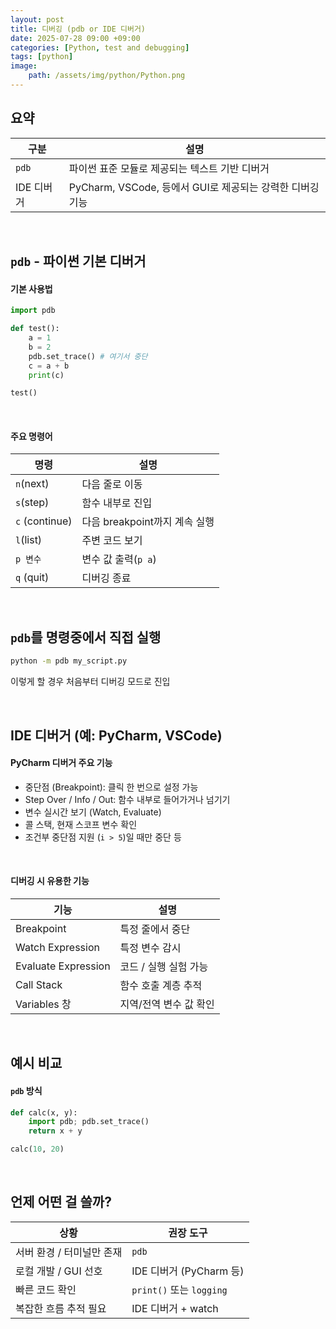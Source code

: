 ```yaml
---
layout: post
title: 디버깅 (pdb or IDE 디버거)
date: 2025-07-28 09:00 +09:00
categories: [Python, test and debugging]
tags: [python]
image:
    path: /assets/img/python/Python.png
---
```


## 요약

| 구분 | 설명 |
|-|-|
| `pdb` | 파이썬 표준 모듈로 제공되는 텍스트 기반 디버거 |
| IDE 디버거 | PyCharm, VSCode, 등에서 GUI로 제공되는 강력한 디버깅 기능 |

<br>

## `pdb` - 파이썬 기본 디버거

#### 기본 사용법

```python
import pdb

def test():
    a = 1
    b = 2
    pdb.set_trace() # 여기서 중단
    c = a + b
    print(c)

test()
```

<br>

#### 주요 명령어

| 명령 | 설명 |
|-|-|
| `n`(next) | 다음 줄로 이동 |
| `s`(step) | 함수 내부로 진입 |
| `c` (continue) | 다음 breakpoint까지 계속 실행 |
| `l`(list) | 주변 코드 보기 |
| `p 변수` | 변수 값 출력(`p a`) |
| `q` (quit) | 디버깅 종료 |


<br>

## `pdb`를 명령중에서 직접 실행

```bash
python -m pdb my_script.py
```

이렇게 할 경우 처음부터 디버깅 모드로 진입

<br>

## IDE 디버거 (예: PyCharm, VSCode)

#### PyCharm 디버거 주요 기능

- 중단점 (Breakpoint): 클릭 한 번으로 설정 가능
- Step Over / Info / Out: 함수 내부로 들어가거나 넘기기
- 변수 실시간 보기 (Watch, Evaluate)
- 콜 스택, 현재 스코프 변수 확인
- 조건부 중단점 지원 (`i > 5`)일 때만 중단 등

<br>

#### 디버깅 시 유용한 기능

| 기능 | 설명 |
|-|-|
| Breakpoint | 특정 줄에서 중단 |
| Watch Expression | 특정 변수 감시 |
| Evaluate Expression | 코드 / 실행 실험 가능 |
| Call Stack | 함수 호출 계층 추적 |
| Variables 창 | 지역/전역 변수 값 확인 |


<br>

## 예시 비교

#### `pdb` 방식

```python
def calc(x, y):
    import pdb; pdb.set_trace()
    return x + y

calc(10, 20)
```

<br>

## 언제 어떤 걸 쓸까?

| 상황 | 권장 도구 |
|-|-|
| 서버 환경 / 터미널만 존재 | `pdb` |
| 로컬 개발 / GUI 선호 | IDE 디버거 (PyCharm 등) |
| 빠른 코드 확인 | `print()` 또는 `logging` |
| 복잡한 흐름 추적 필요 | IDE 디버거 + watch |

